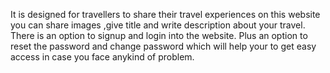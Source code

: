 It is designed for travellers to share their travel experiences on this website you can share images ,give title and write description about your travel. There is an option to signup and login into the website. Plus an option to reset the password and change password which will help your to get easy access in case you face anykind of problem.
